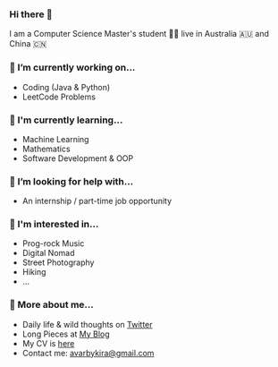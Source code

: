 ### Hi there 👋

I am a Computer Science Master's student 👨‍💻 live in Australia 🇦🇺 and China 🇨🇳

### 🔧 I’m currently working on...

- Coding (Java & Python)
- LeetCode Problems

### 🌱 I'm currently learning...

- Machine Learning
- Mathematics
- Software Development & OOP

### 🤔 I’m looking for help with...

- An internship / part-time job opportunity

### 🎸 I'm interested in...

- Prog-rock Music
- Digital Nomad
- Street Photography
- Hiking
- ...

### 🔗 More about me...

- Daily life & wild thoughts on [Twitter](https://twitter.com/AvarbyKira)
- Long Pieces at [My Blog](https://avarbykira.github.io)
- My CV is [here]()
- Contact me: avarbykira@gmail.com
